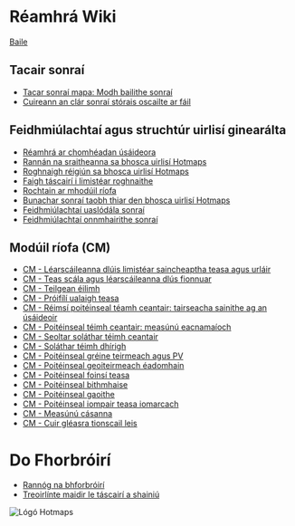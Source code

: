 <h1> Réamhrá Wiki </h1><p> <a href="Home">Baile</a> </p><h2> Tacair sonraí </h2><ul><li> <a href="en-Hotmaps-data-set-method-of-data-collection">Tacar sonraí mapa: Modh bailithe sonraí</a> </li><li> <a href="en-Hotmaps-open-data-repositories">Cuireann an clár sonraí stórais oscailte ar fáil</a> </li></ul><h2> Feidhmiúlachtaí agus struchtúr uirlisí ginearálta </h2><ul><li> <a href="en-Introduction-to-user-interface">Réamhrá ar chomhéadan úsáideora</a> </li><li> <a href="en-Layers-section-in-the-Hotmaps-toolbox">Rannán na sraitheanna sa bhosca uirlisí Hotmaps</a> </li><li> <a href="en-Select-a-region-in-the-Hotmaps-toolbox">Roghnaigh réigiún sa bhosca uirlisí Hotmaps</a> </li><li> <a href="en-Retrieve-indicators-of-a-selected-area">Faigh táscairí i limistéar roghnaithe</a> </li><li> <a href="en-Access-to-calculation-modules">Rochtain ar mhodúil ríofa</a> </li><li> <a href="en-Database-behind-the-Hotmaps-toolbox">Bunachar sonraí taobh thiar den bhosca uirlisí Hotmaps</a> </li><li> <a href="en-Data-upload-functionalities">Feidhmiúlachtaí uaslódála sonraí</a> </li><li> <a href="en-Data-export-functionalities">Feidhmiúlachtaí onnmhairithe sonraí</a> </li></ul><h2> Modúil ríofa (CM) </h2><ul><li> <a href="en-CM-Customized-heat-and-floor-area-density-maps">CM - Léarscáileanna dlúis limistéar saincheaptha teasa agus urláir</a> </li><li> <a href="en-CM-Scale-heat-and-cool-density-maps">CM - Teas scála agus léarscáileanna dlús fionnuar</a> </li><li> <a href="en-CM-Demand-projection">CM - Teilgean éilimh</a> </li><li> <a href="en-CM-Heat-load-profiles">CM - Próifílí ualaigh teasa</a> </li><li> <a href="en-CM-District-heating-potential-areas-user-defined-thresholds">CM - Réimsí poitéinseal téamh ceantair: tairseacha sainithe ag an úsáideoir</a> </li><li> <a href="en-CM-District-heating-potential-economic-assessment">CM - Poitéinseal téimh ceantair: measúnú eacnamaíoch</a> </li><li> <a href="en-CM-District-heating-supply-dispatch">CM - Seoltar soláthar téimh ceantair</a> </li><li> <a href="en-CM-Decentral-heating-supply">CM - Soláthar téimh dhírigh</a> </li><li> <a href="en-CM-Solar-thermal-and-PV-potential">CM - Poitéinseal gréine teirmeach agus PV</a> </li><li> <a href="en-CM-Shallow-geothermal-potential">CM - Poitéinseal geoiteirmeach éadomhain</a> </li><li> <a href="en-CM-Heat-source-potential">CM - Poitéinseal foinsí teasa</a> </li><li> <a href="en-CM-Biomass-potential">CM - Poitéinseal bithmhaise</a> </li><li> <a href="en-CM-Wind-potential">CM - Poitéinseal gaoithe</a> </li><li> <a href="en-CM-Excess-heat-transport-potential">CM - Poitéinseal iompair teasa iomarcach</a> </li><li> <a href="en-CM-Scenario-assessment">CM - Measúnú cásanna</a> </li><li> <a href="en-CM-Add-industry-plant">CM - Cuir gléasra tionscail leis</a> </li></ul><h1> Do Fhorbróirí </h1><ul><li> <a href="en-Developers">Rannóg na bhforbróirí</a> </li><li> <a href="en-Guidelines-for-defining-indicators">Treoirlínte maidir le táscairí a shainiú</a> </li></ul><p><img alt="Lógó Hotmaps" src="https://www.hotmaps-project.eu/wp-content/uploads/2017/02/logo.svg"/></p>